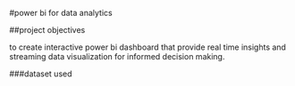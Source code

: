 #power bi for data analytics

##project objectives

 to create interactive power bi dashboard that provide real time insights and streaming data visualization for informed decision making.

###dataset used

